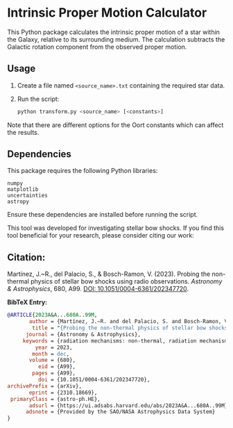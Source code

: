 # Intrinsic Proper Motion Calculator

This Python package calculates the intrinsic proper motion of a star within the Galaxy, relative to its surrounding medium. The calculation subtracts the Galactic rotation component from the observed proper motion.

## Usage

1. Create a file named `<source_name>.txt` containing the required star data.
2. Run the script:

   ```bash
   python transform.py <source_name> [<constants>]
   ```

Note that there are different options for the Oort constants which can affect the results.

## Dependencies

This package requires the following Python libraries:

    numpy
    matplotlib
    uncertainties
    astropy

Ensure these dependencies are installed before running the script.


This tool was developed for investigating stellar bow shocks. If you find this tool beneficial for your research, please consider citing our work:

## Citation:

Martínez, J.~R., del Palacio, S., & Bosch-Ramon, V. (2023). Probing the non-thermal physics of stellar bow shocks using radio observations. *Astronomy & Astrophysics*, 680, A99. [DOI: 10.1051/0004-6361/202347720](https://doi.org/10.1051/0004-6361/202347720).

**BibTeX Entry:**

```bibtex
@ARTICLE{2023A&A...680A..99M,
       author = {Martínez, J.~R. and del Palacio, S. and Bosch-Ramon, V.},
        title = "{Probing the non-thermal physics of stellar bow shocks using radio observations}",
      journal = {Astronomy & Astrophysics},
     keywords = {radiation mechanisms: non-thermal, radiation mechanisms: thermal, acceleration of particles, shock waves, radio continuum: general, Astrophysics - High Energy Astrophysical Phenomena, Astrophysics - Solar and Stellar Astrophysics},
         year = 2023,
        month = dec,
       volume = {680},
          eid = {A99},
        pages = {A99},
          doi = {10.1051/0004-6361/202347720},
archivePrefix = {arXiv},
       eprint = {2310.18669},
 primaryClass = {astro-ph.HE},
       adsurl = {https://ui.adsabs.harvard.edu/abs/2023A&A...680A..99M},
      adsnote = {Provided by the SAO/NASA Astrophysics Data System}
}
```